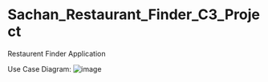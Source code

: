 # Sachan_Restaurant_Finder_C3_Project
Restaurent Finder Application

Use Case Diagram:
![image](https://user-images.githubusercontent.com/81473129/179389165-28ad3b24-bdf8-472e-9514-7986ca10db4f.png)
